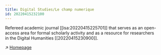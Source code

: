 ```yaml
---
title: Digital Studies/Le champ numerique
id: 20220415232100
---
```


Refereed academic journal [[isa:20220415225701]] that serves as an open-access area for formal scholarly activity and as a resource for researchers in the Digital Humanities [[20220415230900]].

↗ [Homepage](https://www.digitalstudies.org/)
